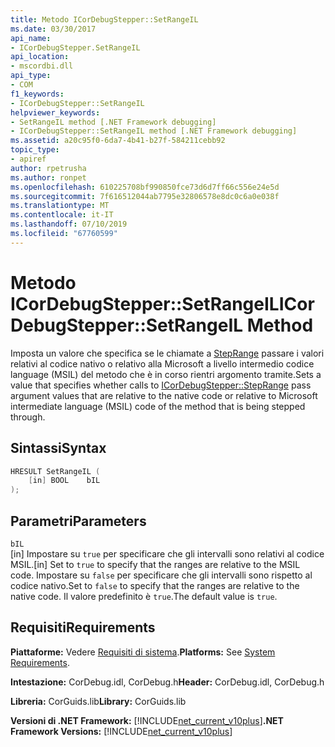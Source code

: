 ```yaml
---
title: Metodo ICorDebugStepper::SetRangeIL
ms.date: 03/30/2017
api_name:
- ICorDebugStepper.SetRangeIL
api_location:
- mscordbi.dll
api_type:
- COM
f1_keywords:
- ICorDebugStepper::SetRangeIL
helpviewer_keywords:
- SetRangeIL method [.NET Framework debugging]
- ICorDebugStepper::SetRangeIL method [.NET Framework debugging]
ms.assetid: a20c95f0-6da7-4b41-b27f-584211cebb92
topic_type:
- apiref
author: rpetrusha
ms.author: ronpet
ms.openlocfilehash: 610225708bf990850fce73d6d7ff66c556e24e5d
ms.sourcegitcommit: 7f616512044ab7795e32806578e8dc0c6a0e038f
ms.translationtype: MT
ms.contentlocale: it-IT
ms.lasthandoff: 07/10/2019
ms.locfileid: "67760599"
---
```

# <a name="icordebugsteppersetrangeil-method"></a><span data-ttu-id="e1442-102">Metodo ICorDebugStepper::SetRangeIL</span><span class="sxs-lookup"><span data-stu-id="e1442-102">ICorDebugStepper::SetRangeIL Method</span></span>
<span data-ttu-id="e1442-103">Imposta un valore che specifica se le chiamate a [StepRange](../../../../docs/framework/unmanaged-api/debugging/icordebugstepper-steprange-method.md) passare i valori relativi al codice nativo o relativo alla Microsoft a livello intermedio codice language (MSIL) del metodo che è in corso rientri argomento tramite.</span><span class="sxs-lookup"><span data-stu-id="e1442-103">Sets a value that specifies whether calls to [ICorDebugStepper::StepRange](../../../../docs/framework/unmanaged-api/debugging/icordebugstepper-steprange-method.md) pass argument values that are relative to the native code or relative to Microsoft intermediate language (MSIL) code of the method that is being stepped through.</span></span>  
  
## <a name="syntax"></a><span data-ttu-id="e1442-104">Sintassi</span><span class="sxs-lookup"><span data-stu-id="e1442-104">Syntax</span></span>  
  
```cpp  
HRESULT SetRangeIL (  
    [in] BOOL    bIL  
);  
```  
  
## <a name="parameters"></a><span data-ttu-id="e1442-105">Parametri</span><span class="sxs-lookup"><span data-stu-id="e1442-105">Parameters</span></span>  
 `bIL`  
 <span data-ttu-id="e1442-106">[in] Impostare su `true` per specificare che gli intervalli sono relativi al codice MSIL.</span><span class="sxs-lookup"><span data-stu-id="e1442-106">[in] Set to `true` to specify that the ranges are relative to the MSIL code.</span></span> <span data-ttu-id="e1442-107">Impostare su `false` per specificare che gli intervalli sono rispetto al codice nativo.</span><span class="sxs-lookup"><span data-stu-id="e1442-107">Set to `false` to specify that the ranges are relative to the native code.</span></span> <span data-ttu-id="e1442-108">Il valore predefinito è `true`.</span><span class="sxs-lookup"><span data-stu-id="e1442-108">The default value is `true`.</span></span>  
  
## <a name="requirements"></a><span data-ttu-id="e1442-109">Requisiti</span><span class="sxs-lookup"><span data-stu-id="e1442-109">Requirements</span></span>  
 <span data-ttu-id="e1442-110">**Piattaforme:** Vedere [Requisiti di sistema](../../../../docs/framework/get-started/system-requirements.md).</span><span class="sxs-lookup"><span data-stu-id="e1442-110">**Platforms:** See [System Requirements](../../../../docs/framework/get-started/system-requirements.md).</span></span>  
  
 <span data-ttu-id="e1442-111">**Intestazione:** CorDebug.idl, CorDebug.h</span><span class="sxs-lookup"><span data-stu-id="e1442-111">**Header:** CorDebug.idl, CorDebug.h</span></span>  
  
 <span data-ttu-id="e1442-112">**Libreria:** CorGuids.lib</span><span class="sxs-lookup"><span data-stu-id="e1442-112">**Library:** CorGuids.lib</span></span>  
  
 <span data-ttu-id="e1442-113">**Versioni di .NET Framework:** [!INCLUDE[net_current_v10plus](../../../../includes/net-current-v10plus-md.md)]</span><span class="sxs-lookup"><span data-stu-id="e1442-113">**.NET Framework Versions:** [!INCLUDE[net_current_v10plus](../../../../includes/net-current-v10plus-md.md)]</span></span>
